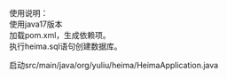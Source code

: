 使用说明：  
使用java17版本  
加载pom.xml，生成依赖项。  
执行heima.sql语句创建数据库。

启动src/main/java/org/yuliu/heima/HeimaApplication.java
